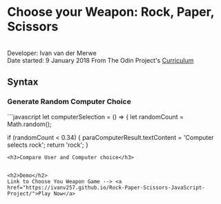<h1>Choose your Weapon: Rock, Paper, Scissors</h1>
<br />
Developer: Ivan van der Merwe <br>
Date started: 9 January 2018
From The Odin Project's <a href="http://www.theodinproject.com">Curriculum</a> <br />

<h2>Syntax</h2>
<h3>Generate Random Computer Choice</h3>
```javascript
let computerSelection = () => {
  let randomCount = Math.random();

  if (randomCount < 0.34) {
    paraComputerResult.textContent = 'Computer selects rock';
    return 'rock';
    }
```
<h3>Compare User and Computer choice</h3>


<h2>Demo</h2>
Link to Choose You Weapon Game --> <a href="https://ivanv257.github.io/Rock-Paper-Scissors-JavaScript-Project/">Play Now</a>





